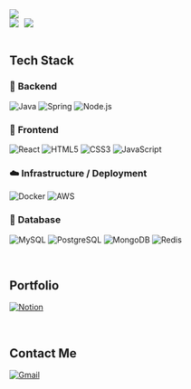 <img src="https://capsule-render.vercel.app/api?type=waving&color=gradient&height=200&section=header&text=Kim%20Min-Jeong&fontColor=FFFFFF&fontSize=60&fontAlignY=40" />


<div style="display: flex; gap: 10px;">
  <img src="https://github-readme-stats.vercel.app/api?username=yeongchul&show_icons=true" />
  <img src="https://github-readme-stats.vercel.app/api/top-langs/?username=yeongchul&layout=compact" />
</div>


<br>

## Tech Stack

### 🚀 **Backend**
![Java](https://img.shields.io/badge/Java-007396.svg?&style=for-the-badge&logo=OpenJDK&logoColor=white)
![Spring](https://img.shields.io/badge/Spring-6DB33F.svg?&style=for-the-badge&logo=Spring&logoColor=white)
![Node.js](https://img.shields.io/badge/Node.js-339933.svg?&style=for-the-badge&logo=node.js&logoColor=white)

### 🎨 **Frontend**
![React](https://img.shields.io/badge/React-61DAFB.svg?&style=for-the-badge&logo=React&logoColor=black)
![HTML5](https://img.shields.io/badge/HTML5-E34F26.svg?&style=for-the-badge&logo=HTML5&logoColor=white)
![CSS3](https://img.shields.io/badge/CSS3-1572B6.svg?&style=for-the-badge&logo=CSS3&logoColor=white)
![JavaScript](https://img.shields.io/badge/JavaScript-F7DF1E.svg?&style=for-the-badge&logo=JavaScript&logoColor=black)

### ☁️ **Infrastructure / Deployment**
![Docker](https://img.shields.io/badge/Docker-2496ED.svg?&style=for-the-badge&logo=Docker&logoColor=white)
![AWS](https://img.shields.io/badge/AWS-232F3E.svg?&style=for-the-badge&logo=Amazon-AWS&logoColor=white)

### 💾 **Database**
![MySQL](https://img.shields.io/badge/MySQL-4479A1.svg?&style=for-the-badge&logo=MySQL&logoColor=white)
![PostgreSQL](https://img.shields.io/badge/PostgreSQL-4169E1.svg?&style=for-the-badge&logo=PostgreSQL&logoColor=white)
![MongoDB](https://img.shields.io/badge/MongoDB-47A248.svg?&style=for-the-badge&logo=MongoDB&logoColor=white)
![Redis](https://img.shields.io/badge/Redis-DC382D.svg?&style=for-the-badge&logo=Redis&logoColor=white)

<br>

## Portfolio
[![Notion](https://img.shields.io/badge/Notion-000000?style=for-the-badge&logo=notion&logoColor=white)](https://buttoned-koi-7f3.notion.site/1706d250dedc8070aa78d923be0fbc8f?source=copy_link)

<br>

## Contact Me
[![Gmail](https://img.shields.io/badge/Gmail-d14836?style=for-the-badge&logo=Gmail&logoColor=white)](mailto:gim208815@gmail.com)

<!--<a href="https://www.gitanimals.org/en_US?utm_medium=image&utm_source=yeongchul&utm_content=farm">
<img
  src="https://render.gitanimals.org/farms/yeongchul"
  width="600"
  height="300"
/>
</a>-->
